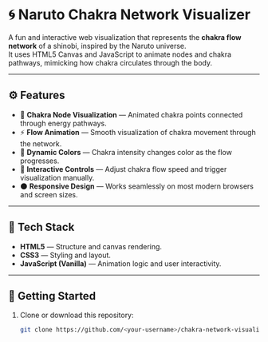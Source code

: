 # 🌀 Naruto Chakra Network Visualizer

A fun and interactive web visualization that represents the **chakra flow network** of a shinobi, inspired by the Naruto universe.  
It uses HTML5 Canvas and JavaScript to animate nodes and chakra pathways, mimicking how chakra circulates through the body.

---

## ⚙️ Features

- 💠 **Chakra Node Visualization** — Animated chakra points connected through energy pathways.
- ⚡ **Flow Animation** — Smooth visualization of chakra movement through the network.
- 🎨 **Dynamic Colors** — Chakra intensity changes color as the flow progresses.
- 🧠 **Interactive Controls** — Adjust chakra flow speed and trigger visualization manually.
- 🌑 **Responsive Design** — Works seamlessly on most modern browsers and screen sizes.

---

## 🧩 Tech Stack

- **HTML5** — Structure and canvas rendering.
- **CSS3** — Styling and layout.
- **JavaScript (Vanilla)** — Animation logic and user interactivity.

---

## 🚀 Getting Started

1. Clone or download this repository:
   ```bash
   git clone https://github.com/<your-username>/chakra-network-visualizer.git
